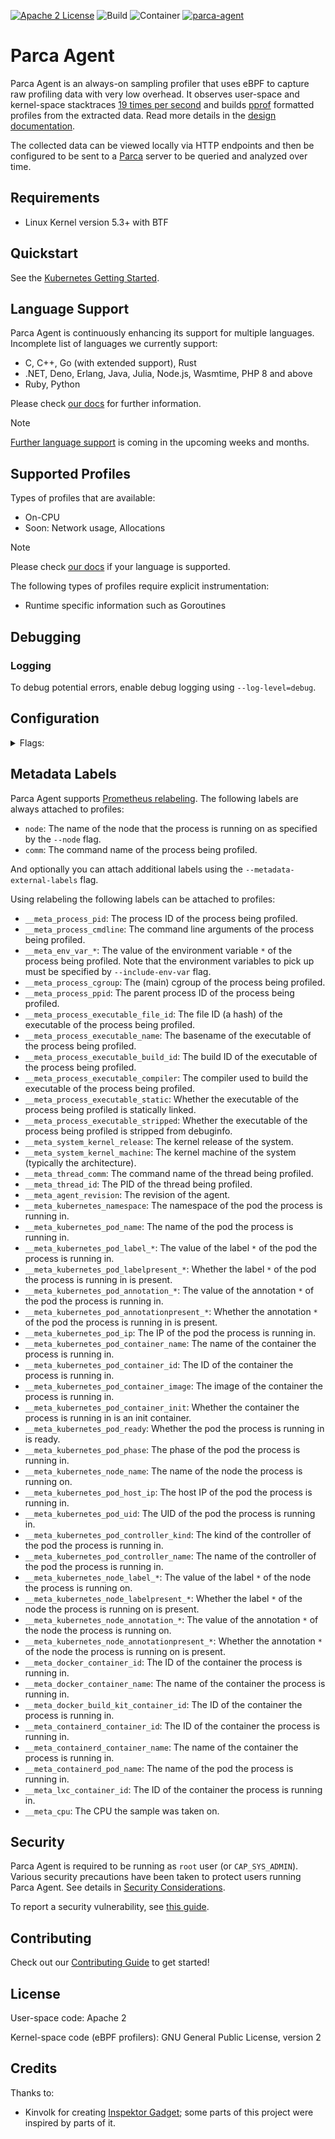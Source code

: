 [![Apache 2 License](https://img.shields.io/badge/license-Apache%202-blue.svg)](LICENSE)
![Build](https://github.com/parca-dev/parca-agent/actions/workflows/build.yml/badge.svg)
![Container](https://github.com/parca-dev/parca-agent/actions/workflows/container.yml/badge.svg)
[![parca-agent](https://snapcraft.io/parca-agent/badge.svg)](https://snapcraft.io/parca-agent)

# Parca Agent

Parca Agent is an always-on sampling profiler that uses eBPF to capture raw profiling data with very low overhead. It observes user-space and kernel-space stacktraces [19 times per second](https://www.parca.dev/docs/parca-agent-design#cpu-sampling-frequency) and builds [pprof](https://github.com/google/pprof) formatted profiles from the extracted data. Read more details in the [design documentation](https://www.parca.dev/docs/parca-agent-design).

The collected data can be viewed locally via HTTP endpoints and then be configured to be sent to a [Parca](https://github.com/parca-dev/parca) server to be queried and analyzed over time.

## Requirements

- Linux Kernel version 5.3+ with BTF

## Quickstart

See the [Kubernetes Getting Started](https://www.parca.dev/docs/kubernetes).

## Language Support

Parca Agent is continuously enhancing its support for multiple languages.
Incomplete list of languages we currently support:

- C, C++, Go (with extended support), Rust
- .NET, Deno, Erlang, Java, Julia, Node.js, Wasmtime, PHP 8 and above
- Ruby, Python

Please check [our docs](https://www.parca.dev/docs/parca-agent-language-support) for further information.

> [!NOTE]
> [Further language support](https://github.com/parca-dev/parca-agent/issues?q=is%3Aissue+is%3Aopen+label%3Afeature%2Flanguage-support) is coming in the upcoming weeks and months.

## Supported Profiles

Types of profiles that are available:

- On-CPU
- Soon: Network usage, Allocations

> [!NOTE]
> Please check [our docs](https://www.parca.dev/docs/parca-agent-language-support) if your language is supported.

The following types of profiles require explicit instrumentation:

- Runtime specific information such as Goroutines

## Debugging

### Logging

To debug potential errors, enable debug logging using `--log-level=debug`.

## Configuration

<details><summary>Flags:</summary>
<p>

[embedmd]:# (dist/help.txt)
```txt
Usage: parca-agent

Flags:
  -h, --help                       Show context-sensitive help.
      --log-level="info"           Log level.
      --log-format="logfmt"        Configure if structured logging as JSON or as
                                   logfmt
      --http-address="127.0.0.1:7071"
                                   Address to bind HTTP server to.
      --version                    Show application version.
      --environment-type=STRING    The type of environment.
      --machine-id=STRING          The machine ID.
      --include-env-var=INCLUDE-ENV-VAR,...
                                   Environment variables to include in the
                                   profile.
      --otel-tags=""               Otel tags to attach to all traces.
      --tracers="all"              Tracers to enable.
      --node="hostname"            The name of the node that the process is
                                   running on. If on Kubernetes, this must match
                                   the Kubernetes node name.
      --config-path=""             Path to config file.
      --memlock-rlimit=0           [deprecated] The value for the maximum number
                                   of bytes of memory that may be locked into
                                   RAM. It is used to ensure the agent can lock
                                   memory for eBPF maps. 0 means no limit.
      --mutex-profile-fraction=0
                                   Fraction of mutex profile samples to collect.
      --block-profile-rate=0       Sample rate for block profile.
      --profiling-duration=5s      The agent profiling duration to use. Leave
                                   this empty to use the defaults.
      --profiling-cpu-sampling-frequency=19
                                   The frequency at which profiling data is
                                   collected, e.g., 19 samples per second.
      --profiling-perf-event-buffer-poll-interval=250ms
                                   [deprecated] The interval at which the perf
                                   event buffer is polled for new events.
      --profiling-perf-event-buffer-processing-interval=100ms
                                   [deprecated] The interval at which the perf
                                   event buffer is processed.
      --profiling-perf-event-buffer-worker-count=4
                                   [deprecated] The number of workers that
                                   process the perf event buffer.
      --profiling-probabilistic-interval=1m
                                   Time interval for which probabilistic
                                   profiling will be enabled or disabled.
      --profiling-probabilistic-threshold=100
                                   If set to a value between 1 and 99
                                   will enable probabilistic profiling:
                                   every probabilistic-interval a random number
                                   between 0 and 99 is chosen. If the given
                                   probabilistic-threshold is greater than
                                   this random number, the agent will collect
                                   profiles from this system for the duration of
                                   the interval.
      --profiling-enable-error-frames
                                   Enable collection of error frames.
      --metadata-external-labels=KEY=VALUE;...
                                   Label(s) to attach to all profiles.
      --metadata-container-runtime-socket-path=STRING
                                   The filesystem path to the container runtimes
                                   socket. Leave this empty to use the defaults.
      --metadata-disable-caching
                                   [deprecated] Disable caching of metadata.
      --metadata-enable-process-cmdline
                                   [deprecated] Add /proc/[pid]/cmdline as a
                                   label, which may expose sensitive information
                                   like secrets in profiling data.
      --local-store-directory=STRING
                                   The local directory to store the profiling
                                   data.
      --remote-store-address=STRING
                                   gRPC address to send profiles and symbols to.
      --remote-store-bearer-token=STRING
                                   Bearer token to authenticate with store
                                   ($PARCA_BEARER_TOKEN).
      --remote-store-bearer-token-file=STRING
                                   File to read bearer token from to
                                   authenticate with store.
      --remote-store-insecure      Send gRPC requests via plaintext instead of
                                   TLS.
      --remote-store-insecure-skip-verify
                                   Skip TLS certificate verification.
      --remote-store-batch-write-interval=10s
                                   [deprecated] Interval between batch remote
                                   client writes. Leave this empty to use the
                                   default value of 10s.
      --remote-store-rpc-logging-enable
                                   [deprecated] Enable gRPC logging.
      --remote-store-rpc-unary-timeout=5m
                                   [deprecated] Maximum timeout window for unary
                                   gRPC requests including retries.
      --remote-store-grpc-max-call-recv-msg-size=33554432
                                   The maximum message size the client can
                                   receive.
      --remote-store-grpc-max-call-send-msg-size=33554432
                                   The maximum message size the client can send.
      --remote-store-grpc-startup-backoff-time=1m
                                   The time between failed gRPC requests during
                                   startup phase.
      --remote-store-grpc-connection-timeout=3s
                                   The timeout duration for gRPC connection
                                   establishment.
      --remote-store-grpc-max-connection-retries=5
                                   The maximum number of retries to establish a
                                   gRPC connection.
      --debuginfo-directories=/usr/lib/debug,...
                                   Ordered list of local directories to search
                                   for debuginfo files.
      --debuginfo-temp-dir="/tmp"
                                   The local directory path to store the interim
                                   debuginfo files.
      --debuginfo-strip            Only upload information needed for
                                   symbolization. If false the exact binary the
                                   agent sees will be uploaded unmodified.
      --debuginfo-compress         Compress debuginfo files' DWARF sections
                                   before uploading.
      --debuginfo-upload-disable
                                   Disable debuginfo collection and upload.
      --debuginfo-upload-max-parallel=25
                                   The maximum number of debuginfo upload
                                   requests to make in parallel.
      --debuginfo-upload-timeout-duration=2m
                                   The timeout duration to cancel upload
                                   requests.
      --debuginfo-upload-cache-duration=5m
                                   The duration to cache debuginfo upload
                                   responses for.
      --debuginfo-disable-caching
                                   Disable caching of debuginfo.
      --debuginfo-upload-queue-size=4096
                                   The maximum number of debuginfo upload
                                   requests to queue. If the queue is full,
                                   new requests will be dropped.
      --symbolizer-jit-disable     [deprecated] Disable JIT symbolization.
      --otlp-address=STRING        The endpoint to send OTLP traces to.
      --otlp-exporter="grpc"       The OTLP exporter to use.
      --object-file-pool-eviction-policy="lru"
                                   [deprecated] The eviction policy to use for
                                   the object file pool.
      --object-file-pool-size=100
                                   [deprecated] The maximum number of object
                                   files to keep in the pool. This is used to
                                   avoid re-reading object files from disk.
                                   It keeps FDs open, so it should be kept in
                                   sync with ulimits. 0 means no limit.
      --clock-sync-interval=3m     How frequently to synchronize with the
                                   realtime clock.
      --dwarf-unwinding-disable    [deprecated] Do not unwind using .eh_frame
                                   information.
      --dwarf-unwinding-mixed      [deprecated] Unwind using .eh_frame
                                   information and frame pointers.
      --python-unwinding-disable
                                   [deprecated] Disable Python unwinder.
      --ruby-unwinding-disable     [deprecated] Disable Ruby unwinder.
      --java-unwinding-disable     [deprecated] Disable Java unwinder.
      --collect-custom-labels      Attempt to collect custom labels (e.g.
                                   trace ID) from the process.
      --analytics-opt-out          Opt out of sending anonymous usage
                                   statistics.
      --telemetry-disable-panic-reporting

      --telemetry-stderr-buffer-size-kb=4096

      --bpf-verbose-logging        Enable verbose BPF logging.
      --bpf-events-buffer-size=8192
                                   Size in pages of the events buffer.
      --bpf-map-scale-factor=0     Scaling factor for eBPF map sizes. Every
                                   increase by 1 doubles the map size. Increase
                                   if you see eBPF map size errors. Default is
                                   0 corresponding to 4GB of executable address
                                   space, max is 8.
      --bpf-verifier-log-level=0
                                   Log level of the eBPF verifier output
                                   (0,1,2). Default is 0.
      --bpf-verifier-log-size=0    [deprecated] Unused.
      --offline-mode-storage-path=STRING
                                   Enables offline mode, with the data stored at
                                   the given path.
      --offline-mode-rotation-interval=10m
                                   How often to rotate and compress the offline
                                   mode log.
      --offline-mode-upload        Run the uploader for data written in offline
                                   mode.
      --off-cpu-threshold=0        The per-mille probablity of off-CPU event
                                   being recorded.
```

</p>
</details>

## Metadata Labels

Parca Agent supports [Prometheus relabeling](https://prometheus.io/docs/prometheus/latest/configuration/configuration/#relabel_config). The following labels are always attached to profiles:

* `node`: The name of the node that the process is running on as specified by the `--node` flag.
* `comm`: The command name of the process being profiled.

And optionally you can attach additional labels using the `--metadata-external-labels` flag.

Using relabeling the following labels can be attached to profiles:

* `__meta_process_pid`: The process ID of the process being profiled.
* `__meta_process_cmdline`: The command line arguments of the process being profiled.
* `__meta_env_var_*`: The value of the environment variable `*` of the process being profiled. Note that the environment variables to pick up must be specified by `--include-env-var` flag.
* `__meta_process_cgroup`: The (main) cgroup of the process being profiled.
* `__meta_process_ppid`: The parent process ID of the process being profiled.
* `__meta_process_executable_file_id`: The file ID (a hash) of the executable of the process being profiled.
* `__meta_process_executable_name`: The basename of the executable of the process being profiled.
* `__meta_process_executable_build_id`: The build ID of the executable of the process being profiled.
* `__meta_process_executable_compiler`: The compiler used to build the executable of the process being profiled.
* `__meta_process_executable_static`: Whether the executable of the process being profiled is statically linked.
* `__meta_process_executable_stripped`: Whether the executable of the process being profiled is stripped from debuginfo.
* `__meta_system_kernel_release`: The kernel release of the system.
* `__meta_system_kernel_machine`: The kernel machine of the system (typically the architecture).
* `__meta_thread_comm`: The command name of the thread being profiled.
* `__meta_thread_id`: The PID of the thread being profiled.
* `__meta_agent_revision`: The revision of the agent.
* `__meta_kubernetes_namespace`: The namespace of the pod the process is running in.
* `__meta_kubernetes_pod_name`: The name of the pod the process is running in.
* `__meta_kubernetes_pod_label_*`: The value of the label `*` of the pod the process is running in.
* `__meta_kubernetes_pod_labelpresent_*`: Whether the label `*` of the pod the process is running in is present.
* `__meta_kubernetes_pod_annotation_*`: The value of the annotation `*` of the pod the process is running in.
* `__meta_kubernetes_pod_annotationpresent_*`: Whether the annotation `*` of the pod the process is running in is present.
* `__meta_kubernetes_pod_ip`: The IP of the pod the process is running in.
* `__meta_kubernetes_pod_container_name`: The name of the container the process is running in.
* `__meta_kubernetes_pod_container_id`: The ID of the container the process is running in.
* `__meta_kubernetes_pod_container_image`: The image of the container the process is running in.
* `__meta_kubernetes_pod_container_init`: Whether the container the process is running in is an init container.
* `__meta_kubernetes_pod_ready`: Whether the pod the process is running in is ready.
* `__meta_kubernetes_pod_phase`: The phase of the pod the process is running in.
* `__meta_kubernetes_node_name`: The name of the node the process is running on.
* `__meta_kubernetes_pod_host_ip`: The host IP of the pod the process is running in.
* `__meta_kubernetes_pod_uid`: The UID of the pod the process is running in.
* `__meta_kubernetes_pod_controller_kind`: The kind of the controller of the pod the process is running in.
* `__meta_kubernetes_pod_controller_name`: The name of the controller of the pod the process is running in.
* `__meta_kubernetes_node_label_*`: The value of the label `*` of the node the process is running on.
* `__meta_kubernetes_node_labelpresent_*`: Whether the label `*` of the node the process is running on is present.
* `__meta_kubernetes_node_annotation_*`: The value of the annotation `*` of the node the process is running on.
* `__meta_kubernetes_node_annotationpresent_*`: Whether the annotation `*` of the node the process is running on is present.
* `__meta_docker_container_id`: The ID of the container the process is running in.
* `__meta_docker_container_name`: The name of the container the process is running in.
* `__meta_docker_build_kit_container_id`: The ID of the container the process is running in.
* `__meta_containerd_container_id`: The ID of the container the process is running in.
* `__meta_containerd_container_name`: The name of the container the process is running in.
* `__meta_containerd_pod_name`: The name of the pod the process is running in.
* `__meta_lxc_container_id`: The ID of the container the process is running in.
* `__meta_cpu`: The CPU the sample was taken on.

## Security

Parca Agent is required to be running as `root` user (or `CAP_SYS_ADMIN`). Various security precautions have been taken to protect users running Parca Agent. See details in [Security Considerations](https://www.parca.dev/docs/parca-agent-security).

To report a security vulnerability, see [this guide](https://www.parca.dev/docs/parca-agent-security#report-security-vulnerabilities).

## Contributing

Check out our [Contributing Guide](CONTRIBUTING.md) to get started!

## License

User-space code: Apache 2

Kernel-space code (eBPF profilers): GNU General Public License, version 2

## Credits

Thanks to:

- Kinvolk for creating [Inspektor Gadget](https://github.com/kinvolk/inspektor-gadget); some parts of this project were inspired by parts of it.
